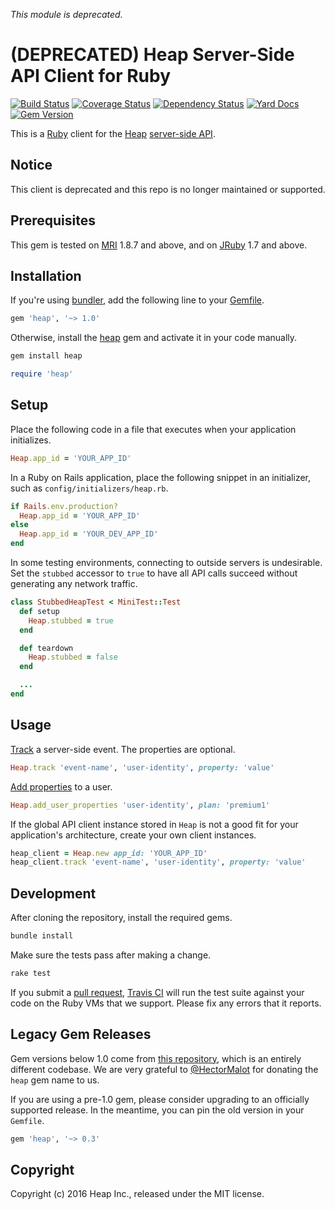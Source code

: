 _This module is deprecated._

# (DEPRECATED) Heap Server-Side API Client for Ruby

[![Build Status](https://travis-ci.org/heap/heap-ruby.svg?branch=master)](https://travis-ci.org/heap/heap-ruby)
[![Coverage Status](https://coveralls.io/repos/github/heap/heap-ruby/badge.svg?branch=master)](https://coveralls.io/github/heap/heap-ruby?branch=master)
[![Dependency Status](https://gemnasium.com/heap/heap-ruby.svg)](https://gemnasium.com/heap/heap-ruby)
[![Yard Docs](http://img.shields.io/badge/yard-docs-blue.svg)](http://rubydoc.info/github/heap/heap-ruby/master/frames)
[![Gem Version](https://badge.fury.io/rb/heap.svg)](https://badge.fury.io/rb/heap)

This is a [Ruby](https://www.ruby-lang.org/) client for the
[Heap](https://heapanalytics.com/)
[server-side API](https://heapanalytics.com/docs/server-side).

## Notice

This client is deprecated and this repo is no longer maintained or supported.

## Prerequisites

This gem is tested on [MRI](https://www.ruby-lang.org/en/downloads/) 1.8.7 and
above, and on [JRuby](http://jruby.org/) 1.7 and above.


## Installation

If you're using [bundler](http://bundler.io/), add the following line to your
[Gemfile](http://bundler.io/v1.11/gemfile.html).

```ruby
gem 'heap', '~> 1.0'
```

Otherwise, install the [heap](https://rubygems.org/gems/heap) gem and activate
it in your code manually.

```bash
gem install heap
```

```ruby
require 'heap'
```


## Setup

Place the following code in a file that executes when your application
initializes.

```ruby
Heap.app_id = 'YOUR_APP_ID'
```

In a Ruby on Rails application, place the following snippet in an initializer,
such as `config/initializers/heap.rb`.

```ruby
if Rails.env.production?
  Heap.app_id = 'YOUR_APP_ID'
else
  Heap.app_id = 'YOUR_DEV_APP_ID'
end
```

In some testing environments, connecting to outside servers is undesirable. Set
the `stubbed` accessor to `true` to have all API calls succeed without
generating any network traffic.

```ruby
class StubbedHeapTest < MiniTest::Test
  def setup
    Heap.stubbed = true
  end

  def teardown
    Heap.stubbed = false
  end

  ...
end
```


## Usage

[Track](https://heapanalytics.com/docs/server-side#track) a server-side event.
The properties are optional.

```ruby
Heap.track 'event-name', 'user-identity', property: 'value'
```

[Add properties](https://heapanalytics.com/docs/server-side#add-user-properties)
to a user.

```ruby
Heap.add_user_properties 'user-identity', plan: 'premium1'
```

If the global API client instance stored in `Heap` is not a good fit for your
application's architecture, create your own client instances.

```ruby
heap_client = Heap.new app_id: 'YOUR_APP_ID'
heap_client.track 'event-name', 'user-identity', property: 'value'
```


## Development

After cloning the repository, install the required gems.

```bash
bundle install
```

Make sure the tests pass after making a change.

```bash
rake test
```

If you submit a
[pull request](https://help.github.com/articles/using-pull-requests/),
[Travis CI](https://travis-ci.org/) will run the test suite against your code
on the Ruby VMs that we support. Please fix any errors that it reports.


## Legacy Gem Releases

Gem versions below 1.0 come from
[this repository](https://github.com/HectorMalot/heap), which is an entirely
different codebase. We are very grateful to
[@HectorMalot](https://github.com/HectorMalot) for donating the `heap` gem name
to us.

If you are using a pre-1.0 gem, please consider upgrading to an officially
supported release. In the meantime, you can pin the old version in your
`Gemfile`.

```ruby
gem 'heap', '~> 0.3'
```


## Copyright

Copyright (c) 2016 Heap Inc., released under the MIT license.
